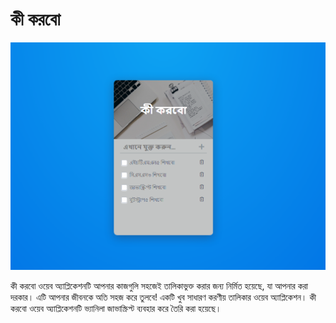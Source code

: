 # কী করবো

![কী করবো](https://raw.githubusercontent.com/asifadib/KiKorbo/main/img/preview.png)


কী করবো ওয়েব অ্যাপ্লিকেশনটি  আপনার কাজগুলি সহজেই তালিকাভুক্ত করার জন্য নির্মিত হয়েছে, যা আপনার করা দরকার। এটি আপনার জীবনকে অতি সহজ করে তুলবে!  একটি খুব সাধারণ করণীয় তালিকার ওয়েব অ্যাপ্লিকেশন। কী করবো ওয়েব অ্যাপ্লিকেশনটি ভ্যানিলা জাভাস্ক্রিপ্ট ব্যবহার করে তৈরি করা হয়েছে।
